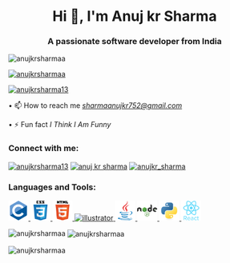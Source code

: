 
<h1 align="center">Hi 👋, I'm Anuj kr Sharma</h1>
<h3 align="center">A passionate software developer from India</h3>

<p align="left"> <img src="https://komarev.com/ghpvc/?username=anujkrsharmaa&label=Profile%20views&color=0e75b6&style=flat" alt="anujkrsharmaa" /> </p>

<p align="left"> <a href="https://github.com/ryo-ma/github-profile-trophy"><img src="https://github-profile-trophy.vercel.app/?username=anujkrsharmaa" alt="anujkrsharmaa" /></a> </p>

<p align="left"> <a href="https://twitter.com/anujkrsharma13" target="blank"><img src="https://img.shields.io/twitter/follow/anujkrsharma13?logo=twitter&style=for-the-badge" alt="anujkrsharma13" /></a> </p>

•⁠  ⁠📫 How to reach me *sharmaanujkr752@gmail.com*

•⁠  ⁠⚡ Fun fact *I Think I Am Funny*

<h3 align="left">Connect with me:</h3>
<p align="left">
<a href="https://twitter.com/anujkrsharma13" target="blank"><img align="center" src="https://raw.githubusercontent.com/rahuldkjain/github-profile-readme-generator/master/src/images/icons/Social/twitter.svg" alt="anujkrsharma13" height="30" width="40" /></a>
<a href="https://linkedin.com/in/anuj kr sharma" target="blank"><img align="center" src="https://raw.githubusercontent.com/rahuldkjain/github-profile-readme-generator/master/src/images/icons/Social/linked-in-alt.svg" alt="anuj kr sharma" height="30" width="40" /></a>
<a href="https://instagram.com/anujkr_sharma" target="blank"><img align="center" src="https://raw.githubusercontent.com/rahuldkjain/github-profile-readme-generator/master/src/images/icons/Social/instagram.svg" alt="anujkr_sharma" height="30" width="40" /></a>
</p>

<h3 align="left">Languages and Tools:</h3>
<p align="left"> <a href="https://www.cprogramming.com/" target="_blank" rel="noreferrer"> <img src="https://raw.githubusercontent.com/devicons/devicon/master/icons/c/c-original.svg" alt="c" width="40" height="40"/> </a> <a href="https://www.w3schools.com/css/" target="_blank" rel="noreferrer"> <img src="https://raw.githubusercontent.com/devicons/devicon/master/icons/css3/css3-original-wordmark.svg" alt="css3" width="40" height="40"/> </a> <a href="https://www.w3.org/html/" target="_blank" rel="noreferrer"> <img src="https://raw.githubusercontent.com/devicons/devicon/master/icons/html5/html5-original-wordmark.svg" alt="html5" width="40" height="40"/> </a> <a href="https://www.adobe.com/in/products/illustrator.html" target="_blank" rel="noreferrer"> <img src="https://www.vectorlogo.zone/logos/adobe_illustrator/adobe_illustrator-icon.svg" alt="illustrator" width="40" height="40"/> </a> <a href="https://www.java.com" target="_blank" rel="noreferrer"> <img src="https://raw.githubusercontent.com/devicons/devicon/master/icons/java/java-original.svg" alt="java" width="40" height="40"/> </a> <a href="https://nodejs.org" target="_blank" rel="noreferrer"> <img src="https://raw.githubusercontent.com/devicons/devicon/master/icons/nodejs/nodejs-original-wordmark.svg" alt="nodejs" width="40" height="40"/> </a> <a href="https://www.python.org" target="_blank" rel="noreferrer"> <img src="https://raw.githubusercontent.com/devicons/devicon/master/icons/python/python-original.svg" alt="python" width="40" height="40"/> </a> <a href="https://reactjs.org/" target="_blank" rel="noreferrer"> <img src="https://raw.githubusercontent.com/devicons/devicon/master/icons/react/react-original-wordmark.svg" alt="react" width="40" height="40"/> </a> </p>

<p><img align="left" src="https://github-readme-stats.vercel.app/api/top-langs?username=anujkrsharmaa&show_icons=true&locale=en&layout=compact" alt="anujkrsharmaa" /></p>

<p>&nbsp;<img align="center" src="https://github-readme-stats.vercel.app/api?username=anujkrsharmaa&show_icons=true&locale=en" alt="anujkrsharmaa" /></p>

<p><img align="center" src="https://github-readme-streak-stats.herokuapp.com/?user=anujkrsharmaa&" alt="anujkrsharmaa" /></p>
